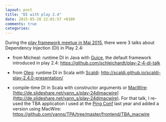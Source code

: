 ```yaml
---
layout: post
title: "DI with play 2.4"
date: 2015-05-20 22:01:57 +0100
comments: true
categories: 
---
```


During the [play framework meetup in Mai 2015](http://www.meetup.com/Play-Berlin-Brandenburg/events/222130013/), there were 3 talks about Dependency Injection (DI) in Play 2.4:

- from Micheal: runtime DI in Java with [Guice](https://github.com/google/guice), the default framework introduced in play 2.4: https://github.com/schleichardt/play-2-4-di-talk

- from [Oleg](https://twitter.com/easyangel): runtime DI in Scala with [Scaldi](http://scaldi.org/): http://scaldi.github.io/scaldi-play-2.4.0-presentation/

- compile-time DI in Scala with constructor arguments or [MacWire](https://github.com/adamw/macwire): [http://de.slideshare.net/yann_s/play-24dimacwire](http://de.slideshare.net/yann_s/play-24dimacwire). For that talk, I re-used the TBA application I used at the [Ping Conf](/blog/2014/02/17/ping-conf-2014/) last year and added a version using MacWire: https://github.com/yanns/TPA/tree/master/frontend/TBA_macwire
